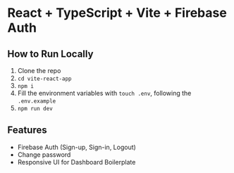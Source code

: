 # React + TypeScript + Vite + Firebase Auth

## How to Run Locally

1. Clone the repo
2. `cd vite-react-app`
3. `npm i`
4. Fill the environment variables with `touch .env`, following the `.env.example`
5. `npm run dev`

## Features

- Firebase Auth (Sign-up, Sign-in, Logout)
- Change password
- Responsive UI for Dashboard Boilerplate
